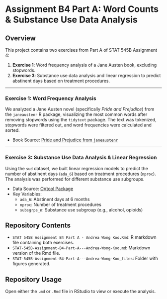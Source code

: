 # Assignment B4 Part A: Word Counts & Substance Use Data Analysis

## Overview
This project contains two exercises from Part A of STAT 545B Assignment 4:
1. **Exercise 1**: Word frequency analysis of a Jane Austen book, excluding stopwords.
2. **Exercise 3**: Substance use data analysis and linear regression to predict abstinent days based on treatment procedures.

---

### Exercise 1: Word Frequency Analysis
We analyzed a Jane Austen novel (specifically *Pride and Prejudice*) from the `janeaustenr` R package, visualizing the most common words after removing stopwords using the `tidytext` package. The text was tokenized, stopwords were filtered out, and word frequencies were calculated and sorted.

- Book Source: [Pride and Prejudice from `janeaustenr`](https://cran.r-project.org/web/packages/janeaustenr/janeaustenr.pdf)

---

### Exercise 3: Substance Use Data Analysis & Linear Regression
Using the `sud` dataset, we built linear regression models to predict the number of abstinent days (`ada_6`) based on treatment procedures (`nproc`). The analysis was performed for different substance use subgroups.

- Data Source: [OVtool Package](https://cran.r-project.org/web/packages/OVtool/vignettes/OVtool.html)
- Key Variables:
  - `ada_6`: Abstinent days at 6 months
  - `nproc`: Number of treatment procedures
  - `subsgrps_n`: Substance use subgroup (e.g., alcohol, opioids)

## Repository Contents
- `STAT 545B Assignment B4 Part A - Andrea Wong Koo.Rmd`: R markdown file containing both exercises.
- `STAT-545B-Assignment-B4-Part-A---Andrea-Wong-Koo.md`: Markdown version of the Rmd file.
- `STAT-545B-Assignment-B4-Part-A---Andrea-Wong-Koo_files`: Folder with figures generated.

## Repository Usage
Open either the `.md` or `.Rmd` file in RStudio to view or execute the analysis.
